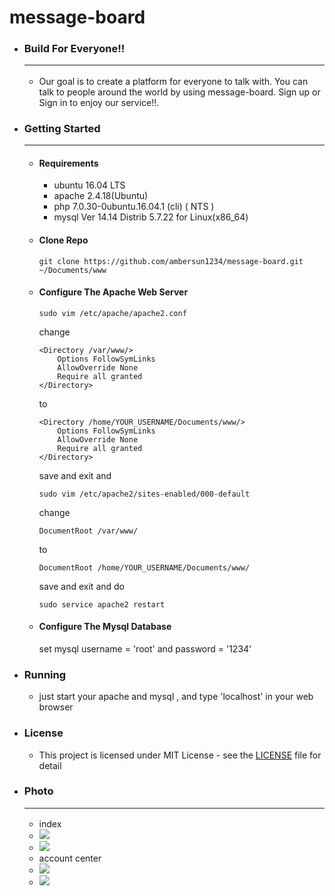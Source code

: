 # message-board

+ ### Build For Everyone!!<hr>
    + Our goal is to create a platform for everyone to talk with.
You can talk to people around the world by using message-board.
Sign up or Sign in to enjoy our service!!.

+ ### Getting Started<hr>

    + #### Requirements
        + ubuntu 16.04 LTS
        + apache 2.4.18(Ubuntu)
        + php 7.0.30-0ubuntu.16.04.1 (cli) ( NTS )
        + mysql Ver 14.14 Distrib 5.7.22 for Linux(x86_64)

    + #### Clone Repo
        ```shell=1
        git clone https://github.com/ambersun1234/message-board.git ~/Documents/www
        ```

    + #### Configure The Apache Web Server
        ```shell=1
        sudo vim /etc/apache/apache2.conf
        ```
        change
        ```shell=1
        <Directory /var/www/>
            Options FollowSymLinks
            AllowOverride None
            Require all granted
        </Directory>
        ```
        to
        ```shell=1
        <Directory /home/YOUR_USERNAME/Documents/www/>
            Options FollowSymLinks
            AllowOverride None
            Require all granted
        </Directory>
        ```
        save and exit
        and
        ```shell=1
        sudo vim /etc/apache2/sites-enabled/000-default
        ```
        change
        ```shell=1
        DocumentRoot /var/www/
        ```
        to
        ```shell=1
        DocumentRoot /home/YOUR_USERNAME/Documents/www/
        ```
        save and exit and do
        ```shell=1
        sudo service apache2 restart
        ```
    + #### Configure The Mysql Database
        set mysql username = 'root' and password = '1234'

+ ### Running
    + just start your apache and mysql , and type 'localhost' in your web browser

+ ### License
    + This project is licensed under MIT License - see the [LICENSE](https://github.com/ambersun1234/message-board/blob/master/LICENSE) file for detail

+ ### Photo<hr>
    + index
    + ![](https://i.imgur.com/wEzEVYn.png)
    + ![](https://i.imgur.com/Ltv70kb.png)
    + account center
    + ![](https://i.imgur.com/depSOWA.png)
    + ![](https://i.imgur.com/P30U8jM.png)
